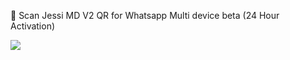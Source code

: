 
 🦋 Scan Jessi MD V2 QR for Whatsapp Multi device beta (24 Hour Activation)
 


<a href="https://replit.com/@virusfucker/Jessi-Bot-Multi-Device-Qr?v=1outputonly=1&lite=1#index.js"><img src="https://img.shields.io/badge/Get Qr-Using Replit     .-ff0000?style=for-the-badge&logo=replit&logoColor=ff000000&link=https://www.youtube.com/c/BOTINDO" /><br>
